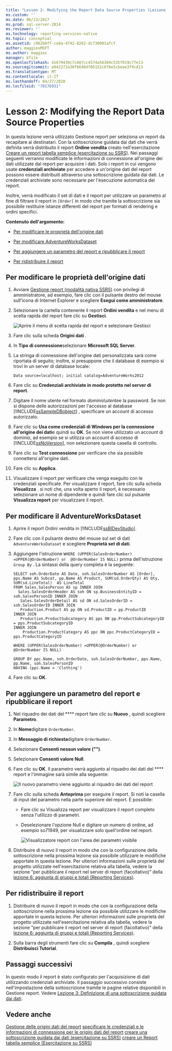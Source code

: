 ```yaml
---
title: "Lesson 2: Modifying the Report Data Source Properties (Lezione 2: Modifica delle proprietà dell'origine dati del report) | Microsoft Docs"
ms.custom: ''
ms.date: 06/13/2017
ms.prod: sql-server-2014
ms.reviewer: ''
ms.technology: reporting-services-native
ms.topic: conceptual
ms.assetid: c962b0ff-ce8a-4742-8262-dc730901afcf
author: maggiesMSFT
ms.author: maggies
manager: kfile
ms.openlocfilehash: 41679439c7c687cc4574a56369c535f019c77e13
ms.sourcegitcommit: e042272a38fb646df05152c676e5cbeae3f9cd13
ms.translationtype: MT
ms.contentlocale: it-IT
ms.lasthandoff: 04/27/2020
ms.locfileid: "78176931"
---
```

# <a name="lesson-2-modifying-the-report-data-source-properties"></a>Lesson 2: Modifying the Report Data Source Properties
  In questa lezione verrà utilizzato Gestione report per seleziona un report da recapitare ai destinatari. Con la sottoscrizione guidata dai dati che verrà definita verrà distribuito il report **Ordine vendita** creato nell'esercitazione [Creare un report tabella semplice &#40;esercitazione su SSRS&#41;](../reporting-services/create-a-basic-table-report-ssrs-tutorial.md). Nei passaggi seguenti verranno modificate le informazioni di connessione all'origine dei dati utilizzate dal report per acquisire i dati. Solo i report in cui vengono usate **credenziali archiviate** per accedere a un'origine dati del report possono essere distribuiti attraverso una sottoscrizione guidata dai dati. Le credenziali archiviate sono necessarie per l'esecuzione automatica dei report.

 Inoltre, verrà modificato il set di dati e il report per utilizzare un parametro al fine di filtrare il report in `[Order]` in modo che tramite la sottoscrizione sia possibile restituire istanze differenti del report per formati di rendering e ordini specifici.

 **Contenuto dell'argomento:**

-   [Per modificare le proprietà dell'origine dati](#bkmk_modify_datasource)

-   [Per modificare AdventureWorksDataset](#bkmk_modify_dataset)

-   [Per aggiungere un parametro del report e ripubblicare il report](#bkmk_add_reportparameter)

-   [Per ridistribuire il report](#bkmk_redeploy)

##  <a name="to-modify-the-data-source-properties"></a><a name="bkmk_modify_datasource"></a>Per modificare le proprietà dell'origine dati

1.  Avviare [Gestione report &#40;modalità nativa SSRS&#41;](../../2014/reporting-services/report-manager-ssrs-native-mode.md) con privilegi di amministratore, ad esempio, fare clic con il pulsante destro del mouse sull'icona di Internet Explorer e scegliere **Esegui come amministratore**.

2.  Selezionare la cartella contenente il report **Ordini vendita** e nel menu di scelta rapida del report fare clic su **Gestisci**.

     ![Aprire il menu di scelta rapida del report e selezionare Gestisci](../../2014/tutorials/media/ssrs-tutorial-datadriven-manage-report.gif "Aprire il menu di scelta rapida del report e selezionare Gestisci")

3.  Fare clic sulla scheda **Origini dati** .

4.  In **Tipo di connessione**selezionare **Microsoft SQL Server**.

5.  La stringa di connessione dell'origine dati personalizzata sarà come riportata di seguito; inoltre, si presuppone che il database di esempio si trovi in un server di database locale:

    ```
    Data source=localhost; initial catalog=AdventureWorks2012
    ```

6.  Fare clic su **Credenziali archiviate in modo protetto nel server di report**.

7.  Digitare il nome utente nel formato *dominio\utente*e la password. Se non si dispone delle autorizzazioni per l'accesso al database [!INCLUDE[ssSampleDBobject](../includes/sssampledbobject-md.md)] , specificare un account di accesso autorizzato.

8.  Fare clic su **Usa come credenziali di Windows per la connessione all'origine dei dati**e quindi su **OK**. Se non viene utilizzato un account di dominio, ad esempio se si utilizza un account di accesso di [!INCLUDE[ssNoVersion](../includes/ssnoversion-md.md)], non selezionare questa casella di controllo.

9. Fare clic su **Test connessione** per verificare che sia possibile connettersi all'origine dati.

10. Fare clic su **Applica**.

11. Visualizzare il report per verificare che venga eseguito con le credenziali specificate. Per visualizzare il report, fare clic sulla scheda **Visualizza** . si noti che, una volta aperto il report, è necessario selezionare un nome di dipendente e quindi fare clic sul pulsante **Visualizza report** per visualizzare il report.

##  <a name="to-modify-the-adventureworksdataset"></a><a name="bkmk_modify_dataset"></a>Per modificare il AdventureWorksDataset

1.  Aprire il report Ordini vendita in [!INCLUDE[ssBIDevStudio](../includes/ssbidevstudio-md.md)].

2.  Fare clic con il pulsante destro del mouse sul set di dati `AdventureWorksDataset` e scegliere **Proprietà set di dati**.

3.  Aggiungere l'istruzione `WHERE (UPPER(SalesOrderNumber) =UPPER(@OrderNumber) or  @OrderNumber IS NULL)` prima dell'istruzione `Group By` . La sintassi della query completa è la seguente:

    ```
    SELECT soh.OrderDate AS Date, soh.SalesOrderNumber AS [Order], pps.Name AS Subcat, pp.Name AS Product, SUM(sd.OrderQty) AS Qty, SUM(sd.LineTotal)  AS LineTotal
    FROM Sales.SalesPerson AS sp INNER JOIN
      Sales.SalesOrderHeader AS soh ON sp.BusinessEntityID = soh.SalesPersonID INNER JOIN
       Sales.SalesOrderDetail AS sd ON sd.SalesOrderID = soh.SalesOrderID INNER JOIN
       Production.Product AS pp ON sd.ProductID = pp.ProductID
    INNER JOIN
       Production.ProductSubcategory AS pps ON pp.ProductSubcategoryID = pps.ProductSubcategoryID 
    INNER JOIN
        Production.ProductCategory AS ppc ON ppc.ProductCategoryID = pps.ProductCategoryID

    WHERE (UPPER(SalesOrderNumber) =UPPER(@OrderNumber) or  @OrderNumber IS NULL)

    GROUP BY ppc.Name, soh.OrderDate, soh.SalesOrderNumber, pps.Name, pp.Name, soh.SalesPersonID
    HAVING (ppc.Name = 'Clothing')
    ```

4.  Fare clic su **OK**.

##  <a name="to-add-a-report-parameter-and-republish-the-report"></a><a name="bkmk_add_reportparameter"></a>Per aggiungere un parametro del report e ripubblicare il report

1.  Nel riquadro dei dati del **** report fare clic su **Nuovo** , quindi scegliere **Parametro**.

2.  In **Nome**digitare `OrderNumber`.

3.  In **Messaggio di richiesta**digitare `OrderNumber`.

4.  Selezionare **Consenti nessun valore ("")**.

5.  Selezionare **Consenti valore Null**.

6.  Fare clic su **OK**. Il parametro verrà aggiunto al riquadro dei dati del **** report e l'immagine sarà simile alla seguente:

     ![Il nuovo parametro viene aggiunto al riquadro dei dati del report](../../2014/tutorials/media/ssrs-tutorial-datadriven-parameter.gif "Il nuovo parametro viene aggiunto al riquadro dei dati del report")

7.  Fare clic sulla scheda **Anteprima** per eseguire il report. Si noti la casella di input del parametro nella parte superiore del report. È possibile:

    -   Fare clic su Visualizza report per visualizzare il report completo senza l'utilizzo di parametri.

    -   Deselezionare l'opzione Null e digitare un numero di ordine, ad esempio so71949, per visualizzare solo quell'ordine nel report.

         ![Visualizzatore report con l'area dei parametri visibile](../../2014/tutorials/media/ssrs-tutorial-datadriven-reportviewer-parameter.gif "Visualizzatore report con l'area dei parametri visibile")

8.  Distribuire di nuovo il report in modo che con la configurazione della sottoscrizione nella prossima lezione sia possibile utilizzare le modifiche apportate in questa lezione. Per ulteriori informazioni sulle proprietà del progetto utilizzate nell'esercitazione relativa alla tabella, vedere la sezione "per pubblicare il report nel server di report (facoltativo)" della [lezione 6: aggiunta di gruppi e totali &#40;Reporting Services&#41;](../reporting-services/lesson-6-adding-grouping-and-totals-reporting-services.md).

##  <a name="to-re-deploy-the-report"></a><a name="bkmk_redeploy"></a>Per ridistribuire il report

1.  Distribuire di nuovo il report in modo che con la configurazione della sottoscrizione nella prossima lezione sia possibile utilizzare le modifiche apportate in questa lezione. Per ulteriori informazioni sulle proprietà del progetto utilizzate nell'esercitazione relativa alla tabella, vedere la sezione "per pubblicare il report nel server di report (facoltativo)" della [lezione 6: aggiunta di gruppi e totali &#40;Reporting Services&#41;](../reporting-services/lesson-6-adding-grouping-and-totals-reporting-services.md).

2.  Sulla barra degli strumenti fare clic su **Compila** , quindi scegliere **Distribuisci Tutorial**.

## <a name="next-steps"></a>Passaggi successivi
 In questo modo il report è stato configurato per l'acquisizione di dati utilizzando credenziali archiviate. Il passaggio successivo consiste nell'impostazione della sottoscrizione tramite le pagine relative disponibili in Gestione report. Vedere [Lezione 3: Definizione di una sottoscrizione guidata dai dati](../reporting-services/lesson-3-defining-a-data-driven-subscription.md).

## <a name="see-also"></a>Vedere anche
 [Gestione delle origini dati del report](report-data/manage-report-data-sources.md) [specificare le credenziali e le informazioni di connessione per le origini dati del report](report-data/specify-credential-and-connection-information-for-report-data-sources.md) [creare una sottoscrizione guidata dai dati &#40;esercitazione su SSRS&#41;](../reporting-services/create-a-data-driven-subscription-ssrs-tutorial.md) [creare un Report tabella semplice &#40;Esercitazione su SSRS&#41;](../reporting-services/create-a-basic-table-report-ssrs-tutorial.md)


